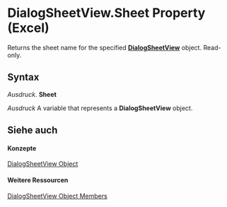 
# DialogSheetView.Sheet Property (Excel)

Returns the sheet name for the specified  **[DialogSheetView](d468b3e8-c73e-d94a-0902-193f6983d893.md)** object. Read-only.


## Syntax

 _Ausdruck_. **Sheet**

 _Ausdruck_ A variable that represents a **DialogSheetView** object.


## Siehe auch


#### Konzepte


[DialogSheetView Object](d468b3e8-c73e-d94a-0902-193f6983d893.md)
#### Weitere Ressourcen


[DialogSheetView Object Members](http://msdn.microsoft.com/library/2b47811b-5061-f8c9-9e66-c85eec953990%28Office.15%29.aspx)